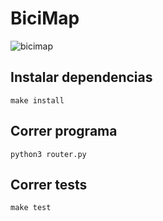 # BiciMap

![bicimap](https://user-images.githubusercontent.com/37588761/167317717-e032b28c-23a2-4999-9aa8-4b5e463dcc9b.png)

## Instalar dependencias

```
make install
```

## Correr programa

```
python3 router.py
```

## Correr tests

```
make test
```
